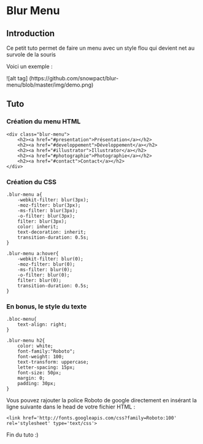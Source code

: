 <h1>Blur Menu</h1>

<h2>Introduction</h2>
<p>Ce petit tuto permet de faire un menu avec un style flou qui devient net au survole de la souris</p>
<p>Voici un exemple :</p>
![alt tag] (https://github.com/snowpact/blur-menu/blob/master/img/demo.png)

<h2>Tuto</h2>

<h3>Création du menu HTML</h3>

	<div class="blur-menu">
		<h2><a href="#presentation">Présentation</a></h2>
		<h2><a href="#developpement">Développement</a></h2>
		<h2><a href="#illustrator">Illustrator</a></h2>
		<h2><a href="#photographie">Photographie</a></h2>
		<h2><a href="#contact">Contact</a></h2>
	</div>
	
<h3>Création du CSS</h3>

	.blur-menu a{
		-webkit-filter: blur(3px);
		-moz-filter: blur(3px);
		-ms-filter: blur(3px);
		-o-filter: blur(3px);
		filter: blur(3px);
		color: inherit;
		text-decoration: inherit;
		transition-duration: 0.5s;
	}

	.blur-menu a:hover{
		-webkit-filter: blur(0);
		-moz-filter: blur(0);
		-ms-filter: blur(0);
		-o-filter: blur(0);
		filter: blur(0);
		transition-duration: 0.5s;
	}
	
<h3>En bonus, le style du texte</h3>

	.bloc-menu{
		text-align: right;
	}
	
	.blur-menu h2{
		color: white;
		font-family:"Roboto";
		font-weight: 100;
		text-transform: uppercase;
		letter-spacing: 15px;
		font-size: 50px;
		margin: 0;
		padding: 30px;
	}
	
<p>Vous pouvez rajouter la police Roboto de google directement en insérant la ligne suivante dans le head de votre fichier HTML :</p>
	
    <link href='http://fonts.googleapis.com/css?family=Roboto:100' rel='stylesheet' type='text/css'>
	
Fin du tuto :)


